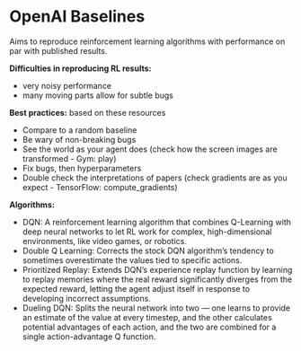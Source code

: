 # OpenAI Baselines

Aims to reproduce reinforcement learning algorithms with performance on par with published results.

**Difficulties in reproducing RL results:**
- very noisy performance
- many moving parts allow for subtle bugs

**Best practices:** based on these resources
- Compare to a random baseline
- Be wary of non-breaking bugs
- See the world as your agent does (check how the screen images are transformed - Gym: play)
- Fix bugs, then hyperparameters
- Double check the interpretations of papers (check gradients are as you expect - TensorFlow: compute_gradients)

**Algorithms:**
- DQN: A reinforcement learning algorithm that combines Q-Learning with deep neural networks to let RL work for complex, high-dimensional environments, like video games, or robotics.
- Double Q Learning: Corrects the stock DQN algorithm’s tendency to sometimes overestimate the values tied to specific actions.
- Prioritized Replay: Extends DQN’s experience replay function by learning to replay memories where the real reward significantly diverges from the expected reward, letting the agent adjust itself in response to developing incorrect assumptions.
- Dueling DQN: Splits the neural network into two — one learns to provide an estimate of the value at every timestep, and the other calculates potential advantages of each action, and the two are combined for a single action-advantage Q function.
